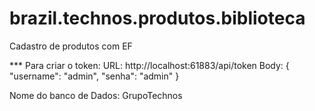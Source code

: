 # brazil.technos.produtos.biblioteca
Cadastro de produtos com EF

*** Para criar o token:
URL:
http://localhost:61883/api/token
Body:
{
    "username": "admin",
    "senha": "admin"
}

Nome do banco de Dados: GrupoTechnos
